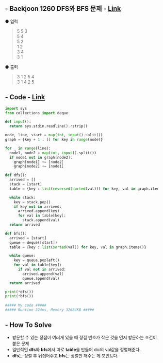 ## - Baekjoon 1260 DFS와 BFS 문제 - [Link](https://www.acmicpc.net/problem/1260)
● 입력  
> 5 5 3  
5 4  
5 2  
1 2  
3 4  
3 1

● 출력
> 3 1 2 5 4  
3 1 4 2 5  

## - Code - [Link](https://github.com/imtaesuu/AlgorithmPractice_with_Python/blob/main/Graph_Traversal/Baekjoon_1260/Baekjoon_1260.py)

```python
import sys
from collections import deque

def input():
  return sys.stdin.readline().rstrip()

node, line, start = map(int, input().split())
graph = {key + 1 : [] for key in range(node)}

for _ in range(line):
  node1, node2 = map(int, input().split())
  if node1 not in graph[node2]:
    graph[node1] += [node2]
    graph[node2] += [node1]

def dfs():
  arrived = []
  stack = [start]
  table = {key : list(reversed(sorted(val))) for key, val in graph.items()}

  while stack:
    key = stack.pop()
    if key not in arrived:
      arrived.append(key)
      for val in table[key]:
        stack.append(val)
  return arrived

def bfs():
  arrived = [start]
  queue = deque([start])
  table = {key : list(sorted(val)) for key, val in graph.items()}

  while queue:
    key = queue.popleft()
    for val in table[key]:
      if val not in arrived:
        arrived.append(val)
        queue.append(val)
  return arrived

print(*dfs())
print(*bfs())
	
##### My code #####
##### Runtime 324ms, Memory 32684KB #####
```

## - **How To Solve**
- 방문할 수 있는 정점이 여러개 있을 때 정점 번호가 작은 것을 먼저 방문하는 조건이 붙은 문제
- 일반적인 **dfs**와 **bfs**에서 따로 **table**을 만들어 dic의 val값을 정렬해준다.
- **dfs**는 정렬 후 뒤집어주고 **bfs**는 정렬만 해주는 게 포인트다.